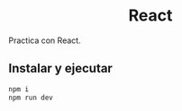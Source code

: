 <h1 align="center">React</h1>

Practica con React.

## Instalar y ejecutar

```bash
npm i
npm run dev
```